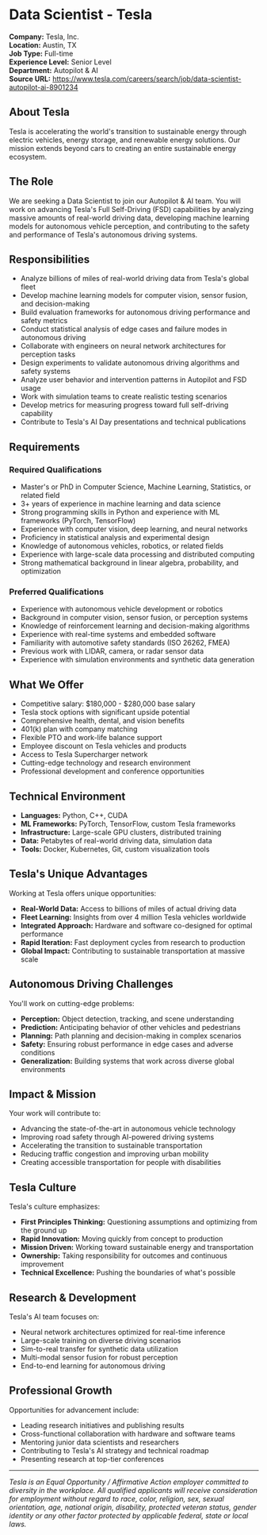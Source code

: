 # Data Scientist - Tesla

**Company:** Tesla, Inc.  
**Location:** Austin, TX  
**Job Type:** Full-time  
**Experience Level:** Senior Level  
**Department:** Autopilot & AI  
**Source URL:** https://www.tesla.com/careers/search/job/data-scientist-autopilot-ai-8901234

## About Tesla

Tesla is accelerating the world's transition to sustainable energy through electric vehicles, energy storage, and renewable energy solutions. Our mission extends beyond cars to creating an entire sustainable energy ecosystem.

## The Role

We are seeking a Data Scientist to join our Autopilot & AI team. You will work on advancing Tesla's Full Self-Driving (FSD) capabilities by analyzing massive amounts of real-world driving data, developing machine learning models for autonomous vehicle perception, and contributing to the safety and performance of Tesla's autonomous driving systems.

## Responsibilities

- Analyze billions of miles of real-world driving data from Tesla's global fleet
- Develop machine learning models for computer vision, sensor fusion, and decision-making
- Build evaluation frameworks for autonomous driving performance and safety metrics
- Conduct statistical analysis of edge cases and failure modes in autonomous driving
- Collaborate with engineers on neural network architectures for perception tasks
- Design experiments to validate autonomous driving algorithms and safety systems
- Analyze user behavior and intervention patterns in Autopilot and FSD usage
- Work with simulation teams to create realistic testing scenarios
- Develop metrics for measuring progress toward full self-driving capability
- Contribute to Tesla's AI Day presentations and technical publications

## Requirements

### Required Qualifications
- Master's or PhD in Computer Science, Machine Learning, Statistics, or related field
- 3+ years of experience in machine learning and data science
- Strong programming skills in Python and experience with ML frameworks (PyTorch, TensorFlow)
- Experience with computer vision, deep learning, and neural networks
- Proficiency in statistical analysis and experimental design
- Knowledge of autonomous vehicles, robotics, or related fields
- Experience with large-scale data processing and distributed computing
- Strong mathematical background in linear algebra, probability, and optimization

### Preferred Qualifications
- Experience with autonomous vehicle development or robotics
- Background in computer vision, sensor fusion, or perception systems
- Knowledge of reinforcement learning and decision-making algorithms
- Experience with real-time systems and embedded software
- Familiarity with automotive safety standards (ISO 26262, FMEA)
- Previous work with LIDAR, camera, or radar sensor data
- Experience with simulation environments and synthetic data generation

## What We Offer

- Competitive salary: $180,000 - $280,000 base salary
- Tesla stock options with significant upside potential
- Comprehensive health, dental, and vision benefits
- 401(k) plan with company matching
- Flexible PTO and work-life balance support
- Employee discount on Tesla vehicles and products
- Access to Tesla Supercharger network
- Cutting-edge technology and research environment
- Professional development and conference opportunities

## Technical Environment

- **Languages:** Python, C++, CUDA
- **ML Frameworks:** PyTorch, TensorFlow, custom Tesla frameworks
- **Infrastructure:** Large-scale GPU clusters, distributed training
- **Data:** Petabytes of real-world driving data, simulation data
- **Tools:** Docker, Kubernetes, Git, custom visualization tools

## Tesla's Unique Advantages

Working at Tesla offers unique opportunities:
- **Real-World Data:** Access to billions of miles of actual driving data
- **Fleet Learning:** Insights from over 4 million Tesla vehicles worldwide
- **Integrated Approach:** Hardware and software co-designed for optimal performance
- **Rapid Iteration:** Fast deployment cycles from research to production
- **Global Impact:** Contributing to sustainable transportation at massive scale

## Autonomous Driving Challenges

You'll work on cutting-edge problems:
- **Perception:** Object detection, tracking, and scene understanding
- **Prediction:** Anticipating behavior of other vehicles and pedestrians
- **Planning:** Path planning and decision-making in complex scenarios
- **Safety:** Ensuring robust performance in edge cases and adverse conditions
- **Generalization:** Building systems that work across diverse global environments

## Impact & Mission

Your work will contribute to:
- Advancing the state-of-the-art in autonomous vehicle technology
- Improving road safety through AI-powered driving systems
- Accelerating the transition to sustainable transportation
- Reducing traffic congestion and improving urban mobility
- Creating accessible transportation for people with disabilities

## Tesla Culture

Tesla's culture emphasizes:
- **First Principles Thinking:** Questioning assumptions and optimizing from the ground up
- **Rapid Innovation:** Moving quickly from concept to production
- **Mission Driven:** Working toward sustainable energy and transportation
- **Ownership:** Taking responsibility for outcomes and continuous improvement
- **Technical Excellence:** Pushing the boundaries of what's possible

## Research & Development

Tesla's AI team focuses on:
- Neural network architectures optimized for real-time inference
- Large-scale training on diverse driving scenarios
- Sim-to-real transfer for synthetic data utilization
- Multi-modal sensor fusion for robust perception
- End-to-end learning for autonomous driving

## Professional Growth

Opportunities for advancement include:
- Leading research initiatives and publishing results
- Cross-functional collaboration with hardware and software teams
- Mentoring junior data scientists and researchers
- Contributing to Tesla's AI strategy and technical roadmap
- Presenting research at top-tier conferences

---

*Tesla is an Equal Opportunity / Affirmative Action employer committed to diversity in the workplace. All qualified applicants will receive consideration for employment without regard to race, color, religion, sex, sexual orientation, age, national origin, disability, protected veteran status, gender identity or any other factor protected by applicable federal, state or local laws.*